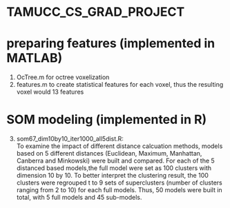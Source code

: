 # TAMUCC_CS_GRAD_PROJECT

# preparing features (implemented in MATLAB)
1. OcTree.m for octree voxelization <br />
2. features.m to create statistical features for each voxel, thus the resulting voxel would 13 features


# SOM modeling (implemented in R)
3. som67_dim10by10_iter1000_all5dist.R: <br />
To examine the impact of different distance calcuation methods, models based on 5 different distances (Euclidean, Maximum, Manhattan, Canberra and Minkowski) were built and compared. For each of the 5 distanced based models,the full model were set as 100 clusters with dimension 10 by 10. To better interpret the clustering result, the 100 clusters were regrouped t to 9 sets of superclusters (number of clusters ranging from 2 to 10) for each full models. Thus, 50 models were built in total, with 5 full models and 45 sub-models. 

